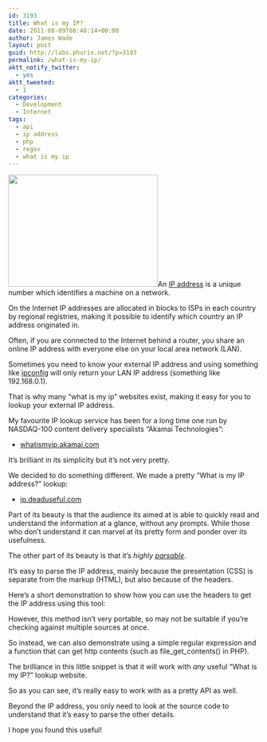 ```yaml
---
id: 3193
title: What is my IP?
date: 2011-08-09T08:48:14+00:00
author: James Wade
layout: post
guid: http://labs.phurix.net/?p=3193
permalink: /what-is-my-ip/
aktt_notify_twitter:
  - yes
aktt_tweeted:
  - 1
categories:
  - Development
  - Internet
tags:
  - api
  - ip address
  - php
  - regex
  - what is my ip
---
```

<p class="lead">
  <img class="alignright size-medium wp-image-3199" title="500px-Coffee_IP.svg" src="http://labs.phurix.net/upload/500px-Coffee_IP.svg_-300x225.png" alt="" width="300" height="225" srcset="http://jpswade.github.io/upload/500px-Coffee_IP.svg_-300x225.png 300w, http://jpswade.github.io/upload/500px-Coffee_IP.svg_.png 500w" sizes="(max-width: 300px) 100vw, 300px" />An <a href="http://en.wikipedia.org/wiki/IP_address">IP address</a> is a unique number which identifies a machine on a network.
</p>

On the Internet IP addresses are allocated in blocks to ISPs in each country by regional registries, making it possible to identify which country an IP address originated in.

Often, if you are connected to the Internet behind a router, you share an online IP address with everyone else on your local area network (LAN).

Sometimes you need to know your external IP address and using something like [ipconfig](http://en.wikipedia.org/wiki/Ipconfig) will only return your LAN IP address (something like 192.168.0.1).

<!--more-->That is why many &#8220;what is my ip&#8221; websites exist, making it easy for you to lookup your external IP address.

My favourite IP lookup service has been for a long time one run by NASDAQ-100 content delivery specialists &#8220;Akamai Technologies&#8221;:

  * [whatismyip.akamai.com](http://whatismyip.akamai.com/)

It&#8217;s brilliant in its simplicity but it&#8217;s not very pretty.

We decided to do something different. We made a pretty &#8220;What is my IP address?&#8221; lookup:

  * [ip.deaduseful.com](http://ip.deaduseful.com/)

Part of its beauty is that the audience its aimed at is able to quickly read and understand the information at a glance, without any prompts. While those who don&#8217;t understand it can marvel at its pretty form and ponder over its usefulness.

The other part of its beauty is that it&#8217;s _highly [parsable](http://en.wiktionary.org/wiki/parsable)_.

It&#8217;s easy to parse the IP address, mainly because the presentation (CSS) is separate from the markup (HTML), but also because of the headers.

Here&#8217;s a short demonstration to show how you can use the headers to get the IP address using this tool:

> <?php $h=get_headers(&#8216;http://ip.deaduseful.com&#8217;,1); echo trim($h[&#8216;Location&#8217;],&#8217;/&#8217;); ?>

However, this method isn&#8217;t very portable, so may not be suitable if you&#8217;re checking against multiple sources at once.

So instead, we can also demonstrate using a simple regular expression and a function that can get http contents (such as file\_get\_contents() in PHP).

> <?php echo preg\_replace(&#8216;/.\*?(\d{1,3}\.\d{1,3}\.\d{1,3}\.\d{1,3}).\*/s&#8217;,&#8217;$1&#8242;,file\_get_contents(&#8216;http://ip.deaduseful.com&#8217;));?>

The brilliance in this little snippet is that it will work with _any_ useful &#8220;What is my IP?&#8221; lookup website.

So as you can see, it&#8217;s really easy to work with as a pretty API as well.

Beyond the IP address, you only need to look at the source code to understand that it&#8217;s easy to parse the other details.

I hope you found this useful!